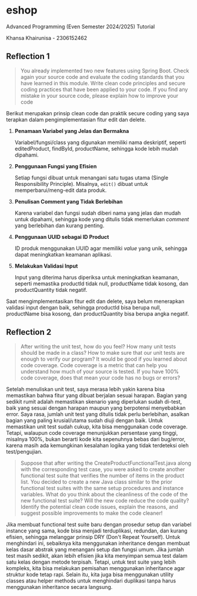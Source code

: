 # eshop

Advanced Programming (Even Semester 2024/2025) Tutorial

Khansa Khairunisa - 2306152462

## Reflection 1

>You already implemented two new features using Spring Boot. Check again your source code and evaluate the coding standards that you have learned in this module. Write clean code principles and secure coding practices that have been applied to your code.  If you find any mistake in your source code, please explain how to improve your code

Berikut merupakan prinsip clean code dan praktik secure coding yang saya terapkan dalam pengimplementasian fitur edit dan delete.

1. **Penamaan Variabel yang Jelas dan Bermakna**

    Variabel/fungsi/class yang digunakan memiliki nama deskriptif, seperti editedProduct, findById, productName, sehingga kode lebih mudah dipahami.

2. **Penggunaan Fungsi yang Efisien**

    Setiap fungsi dibuat untuk menangani satu tugas utama (Single Responsibility Principle). Misalnya, `edit()` dibuat untuk memperbarui/meng-edit data produk.

3. **Penulisan Comment yang Tidak Berlebihan**

    Karena variabel dan fungsi sudah diberi nama yang jelas dan mudah untuk dipahami, sehingga kode yang ditulis tidak memerlukan *comment* yang berlebihan dan kurang penting.

4. **Penggunaan UUID sebagai ID Product**

    ID produk menggunakan UUID agar memiliki *value* yang unik, sehingga dapat meningkatkan keamanan aplikasi.

5. **Melakukan Validasi Input**

    Input yang diterima harus diperiksa untuk meningkatkan keamanan, seperti memastika productId tidak null, productName tidak kosong, dan productQuantity tidak negatif.

Saat mengimplementasikan fitur edit dan delete, saya belum menerapkan validasi input dengan baik, sehingga productId bisa berupa null, productName bisa kosong, dan productQuantity bisa berupa angka negatif.

## Reflection 2

>After writing the unit test, how do you feel? How many unit tests should be made in a class? How to make sure that our unit tests are enough to verify our program? It would be good if you learned about code coverage. Code coverage is a metric that can help you understand how much of your source is tested. If you have 100% code coverage, does that mean your code has no bugs or errors?

Setelah menuliskan unit test, saya merasa lebih yakin karena bisa memastikan bahwa fitur yang dibuat berjalan sesuai harapan. Bagian yang sedikit rumit adalah memastikan skenario yang diperlukan sudah di-test, baik yang sesuai dengan harapan maupun yang berpotensi menyebabkan error. Saya rasa, jumlah unit test yang ditulis tidak perlu berlebihan, asalkan bagian yang paling krusial/utama sudah diuji dengan baik. Untuk memastikan unit test sudah cukup, kita bisa menggunakan code coverage. Tetapi, walaupun code coverage menunjukkan persentase yang tinggi, misalnya 100%, bukan berarti kode kita sepenuhnya bebas dari bug/error, karena masih ada kemungkinan kesalahan logika yang tidak terdeteksi oleh test/pengujian.

>Suppose that after writing the CreateProductFunctionalTest.java along with the corresponding test case, you were asked to create another functional test suite that verifies the number of items in the product list. You decided to create a new Java class similar to the prior functional test suites with the same setup procedures and instance variables. What do you think about the cleanliness of the code of the new functional test suite? Will the new code reduce the code quality? Identify the potential clean code issues, explain the reasons, and suggest possible improvements to make the code cleaner!

Jika membuat functional test suite baru dengan prosedur setup dan variabel instance yang sama, kode bisa menjadi terduplikasi, redundan, dan kurang efisien, sehingga melanggar prinsip DRY (Don't Repeat Yourself). Untuk menghindari ini, sebaiknya kita menggunakan inheritance dengan membuat kelas dasar abstrak yang menangani setup dan fungsi umum. Jika jumlah test masih sedikit, akan lebih efisien jika kita menyimpan semua test dalam satu kelas dengan metode terpisah. Tetapi, untuk test suite yang lebih kompleks, kita bisa melakukan pemisahan menggunakan inheritance agar struktur kode tetap rapi. Selain itu, kita juga bisa menggunakan utility classes atau helper methods untuk menghindari duplikasi tanpa harus menggunakan inheritance secara langsung. 